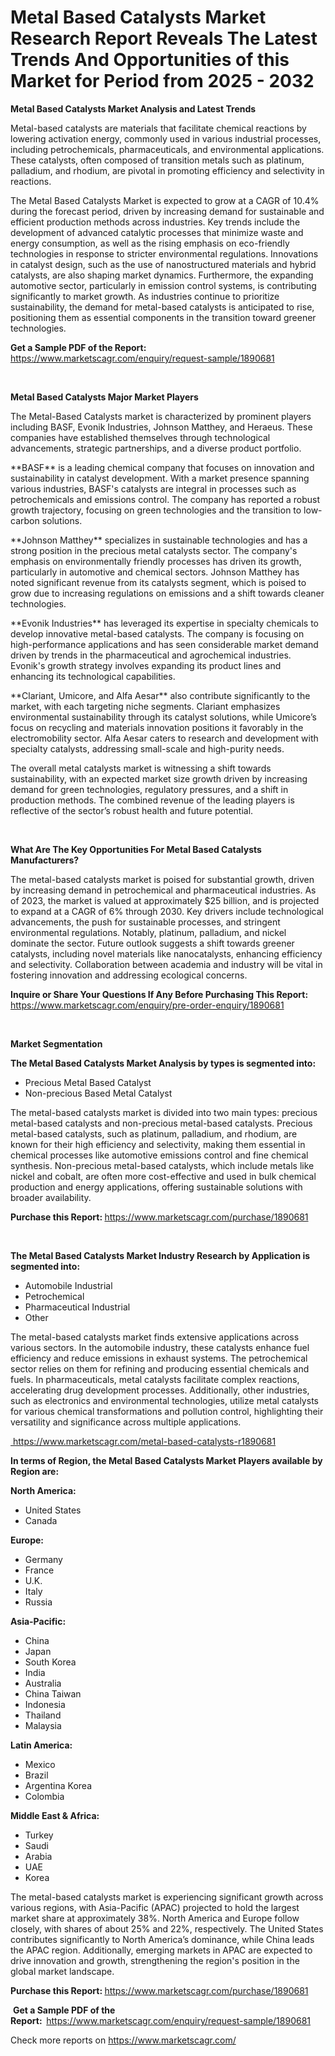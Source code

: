 <p><h1>Metal Based Catalysts Market Research Report Reveals The Latest Trends And Opportunities of this Market for Period from 2025 - 2032</h1></p><p><strong>Metal Based Catalysts Market Analysis and Latest Trends</strong></p>
<p><p>Metal-based catalysts are materials that facilitate chemical reactions by lowering activation energy, commonly used in various industrial processes, including petrochemicals, pharmaceuticals, and environmental applications. These catalysts, often composed of transition metals such as platinum, palladium, and rhodium, are pivotal in promoting efficiency and selectivity in reactions.</p><p>The Metal Based Catalysts Market is expected to grow at a CAGR of 10.4% during the forecast period, driven by increasing demand for sustainable and efficient production methods across industries. Key trends include the development of advanced catalytic processes that minimize waste and energy consumption, as well as the rising emphasis on eco-friendly technologies in response to stricter environmental regulations. Innovations in catalyst design, such as the use of nanostructured materials and hybrid catalysts, are also shaping market dynamics. Furthermore, the expanding automotive sector, particularly in emission control systems, is contributing significantly to market growth. As industries continue to prioritize sustainability, the demand for metal-based catalysts is anticipated to rise, positioning them as essential components in the transition toward greener technologies.</p></p>
<p><strong>Get a Sample PDF of the Report:&nbsp;</strong> <a href="https://www.marketscagr.com/enquiry/request-sample/1890681?utm_campaign=2476&utm_medium=2&utm_source=Github&utm_content=ia&utm_term=03042025&utm_id=metal-based-catalysts">https://www.marketscagr.com/enquiry/request-sample/1890681</a></p>
<p>&nbsp;</p>
<p><strong>Metal Based Catalysts Major Market Players</strong></p>
<p><p>The Metal-Based Catalysts market is characterized by prominent players including BASF, Evonik Industries, Johnson Matthey, and Heraeus. These companies have established themselves through technological advancements, strategic partnerships, and a diverse product portfolio.</p><p>**BASF** is a leading chemical company that focuses on innovation and sustainability in catalyst development. With a market presence spanning various industries, BASF's catalysts are integral in processes such as petrochemicals and emissions control. The company has reported a robust growth trajectory, focusing on green technologies and the transition to low-carbon solutions.</p><p>**Johnson Matthey** specializes in sustainable technologies and has a strong position in the precious metal catalysts sector. The company's emphasis on environmentally friendly processes has driven its growth, particularly in automotive and chemical sectors. Johnson Matthey has noted significant revenue from its catalysts segment, which is poised to grow due to increasing regulations on emissions and a shift towards cleaner technologies.</p><p>**Evonik Industries** has leveraged its expertise in specialty chemicals to develop innovative metal-based catalysts. The company is focusing on high-performance applications and has seen considerable market demand driven by trends in the pharmaceutical and agrochemical industries. Evonik's growth strategy involves expanding its product lines and enhancing its technological capabilities.</p><p>**Clariant, Umicore, and Alfa Aesar** also contribute significantly to the market, with each targeting niche segments. Clariant emphasizes environmental sustainability through its catalyst solutions, while Umicore’s focus on recycling and materials innovation positions it favorably in the electromobility sector. Alfa Aesar caters to research and development with specialty catalysts, addressing small-scale and high-purity needs.</p><p>The overall metal catalysts market is witnessing a shift towards sustainability, with an expected market size growth driven by increasing demand for green technologies, regulatory pressures, and a shift in production methods. The combined revenue of the leading players is reflective of the sector’s robust health and future potential.</p></p>
<p>&nbsp;</p>
<p><strong>What Are The Key Opportunities For Metal Based Catalysts Manufacturers?</strong></p>
<p><p>The metal-based catalysts market is poised for substantial growth, driven by increasing demand in petrochemical and pharmaceutical industries. As of 2023, the market is valued at approximately $25 billion, and is projected to expand at a CAGR of 6% through 2030. Key drivers include technological advancements, the push for sustainable processes, and stringent environmental regulations. Notably, platinum, palladium, and nickel dominate the sector. Future outlook suggests a shift towards greener catalysts, including novel materials like nanocatalysts, enhancing efficiency and selectivity. Collaboration between academia and industry will be vital in fostering innovation and addressing ecological concerns.</p></p>
<p><strong>Inquire or Share Your Questions If Any Before Purchasing This Report:</strong> <a href="https://www.marketscagr.com/enquiry/pre-order-enquiry/1890681?utm_campaign=2476&utm_medium=2&utm_source=Github&utm_content=ia&utm_term=03042025&utm_id=metal-based-catalysts">https://www.marketscagr.com/enquiry/pre-order-enquiry/1890681</a></p>
<p>&nbsp;</p>
<p><strong>Market Segmentation</strong></p>
<p><strong>The Metal Based Catalysts Market Analysis by types is segmented into:</strong></p>
<p><ul><li>Precious Metal Based Catalyst</li><li>Non-precious Based Metal Catalyst</li></ul></p>
<p><p>The metal-based catalysts market is divided into two main types: precious metal-based catalysts and non-precious metal-based catalysts. Precious metal-based catalysts, such as platinum, palladium, and rhodium, are known for their high efficiency and selectivity, making them essential in chemical processes like automotive emissions control and fine chemical synthesis. Non-precious metal-based catalysts, which include metals like nickel and cobalt, are often more cost-effective and used in bulk chemical production and energy applications, offering sustainable solutions with broader availability.</p></p>
<p><strong>Purchase this Report:&nbsp;</strong><a href="https://www.marketscagr.com/purchase/1890681?utm_campaign=2476&utm_medium=2&utm_source=Github&utm_content=ia&utm_term=03042025&utm_id=metal-based-catalysts">https://www.marketscagr.com/purchase/1890681</a></p>
<p>&nbsp;</p>
<p><strong>The Metal Based Catalysts Market Industry Research by Application is segmented into:</strong></p>
<p><ul><li>Automobile Industrial</li><li>Petrochemical</li><li>Pharmaceutical Industrial</li><li>Other</li></ul></p>
<p><p>The metal-based catalysts market finds extensive applications across various sectors. In the automobile industry, these catalysts enhance fuel efficiency and reduce emissions in exhaust systems. The petrochemical sector relies on them for refining and producing essential chemicals and fuels. In pharmaceuticals, metal catalysts facilitate complex reactions, accelerating drug development processes. Additionally, other industries, such as electronics and environmental technologies, utilize metal catalysts for various chemical transformations and pollution control, highlighting their versatility and significance across multiple applications.</p></p>
<p><a href="https://www.marketscagr.com/metal-based-catalysts-r1890681?utm_campaign=2476&utm_medium=2&utm_source=Github&utm_content=ia&utm_term=03042025&utm_id=metal-based-catalysts">&nbsp;https://www.marketscagr.com/metal-based-catalysts-r1890681</a></p>
<p><strong>In terms of Region, the Metal Based Catalysts Market Players available by Region are:</strong></p>
<p>
    <p> <strong> North America: </strong>
        <ul>
            <li>United States</li>
            <li>Canada</li>
        </ul>
        </p> 
    <p> <strong> Europe: </strong>
        <ul>
            <li>Germany</li>
            <li>France</li>
            <li>U.K.</li>
            <li>Italy</li>
            <li>Russia</li>
        </ul>
        </p> 
    <p> <strong> Asia-Pacific: </strong>
        <ul>
            <li>China</li>
            <li>Japan</li>
            <li>South Korea</li>
            <li>India</li>
            <li>Australia</li>
            <li>China Taiwan</li>
            <li>Indonesia</li>
            <li>Thailand</li>
            <li>Malaysia</li>
        </ul>
        </p> 
    <p> <strong> Latin America: </strong>
        <ul>
            <li>Mexico</li>
            <li>Brazil</li>
            <li>Argentina Korea</li>
            <li>Colombia</li>
        </ul>
        </p> 
    <p> <strong> Middle East & Africa: </strong>
        <ul>
            <li>Turkey</li>
            <li>Saudi</li>
            <li>Arabia</li>
            <li>UAE</li>
            <li>Korea</li>
        </ul>
    </p>
    </p>
<p><p>The metal-based catalysts market is experiencing significant growth across various regions, with Asia-Pacific (APAC) projected to hold the largest market share at approximately 38%. North America and Europe follow closely, with shares of about 25% and 22%, respectively. The United States contributes significantly to North America’s dominance, while China leads the APAC region. Additionally, emerging markets in APAC are expected to drive innovation and growth, strengthening the region's position in the global market landscape.</p></p>
<p><strong>Purchase this Report: </strong><a href="https://www.marketscagr.com/purchase/1890681?utm_campaign=2476&utm_medium=2&utm_source=Github&utm_content=ia&utm_term=03042025&utm_id=metal-based-catalysts">https://www.marketscagr.com/purchase/1890681</a></p>
<p>&nbsp;<strong>Get a Sample PDF of the Report:&nbsp;&nbsp;</strong><a href="https://www.marketscagr.com/enquiry/request-sample/1890681?utm_campaign=2476&utm_medium=2&utm_source=Github&utm_content=ia&utm_term=03042025&utm_id=metal-based-catalysts">https://www.marketscagr.com/enquiry/request-sample/1890681</a></p>
<p><strong></strong></p>
<p>Check more reports on <a href="https://www.marketscagr.com/?utm_campaign=2476&utm_medium=2&utm_source=Github&utm_content=ia&utm_term=03042025&utm_id=metal-based-catalysts">https://www.marketscagr.com/</a></p>